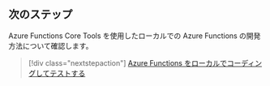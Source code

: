 ## <a name="next-steps"></a>次のステップ

Azure Functions Core Tools を使用したローカルでの Azure Functions の開発方法について確認します。

> [!div class="nextstepaction"] 
> [Azure Functions をローカルでコーディングしてテストする](../articles/azure-functions/functions-run-local.md)
